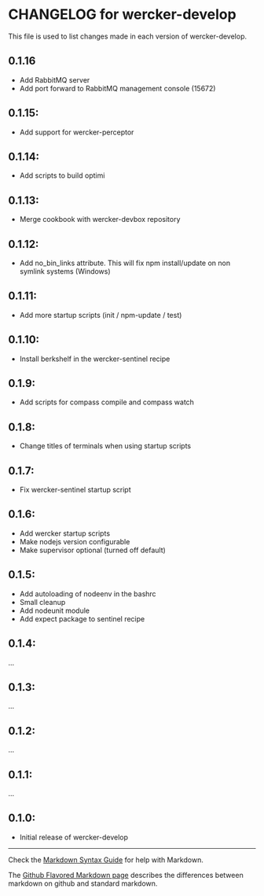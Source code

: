 # CHANGELOG for wercker-develop

This file is used to list changes made in each version of wercker-develop.

## 0.1.16

* Add RabbitMQ server
* Add port forward to RabbitMQ management console (15672)

## 0.1.15:

* Add support for wercker-perceptor

## 0.1.14:

* Add scripts to build optimi

## 0.1.13:

* Merge cookbook with wercker-devbox repository

## 0.1.12:

* Add no_bin_links attribute. This will fix npm install/update on non symlink systems (Windows)

## 0.1.11:

* Add more startup scripts (init / npm-update / test)

## 0.1.10:

* Install berkshelf in the wercker-sentinel recipe

## 0.1.9:

* Add scripts for compass compile and compass watch

## 0.1.8:

* Change titles of terminals when using startup scripts

## 0.1.7:

* Fix wercker-sentinel startup script

## 0.1.6:

* Add wercker startup scripts
* Make nodejs version configurable
* Make supervisor optional (turned off default)

## 0.1.5:

* Add autoloading of nodeenv in the bashrc
* Small cleanup
* Add nodeunit module
* Add expect package to sentinel recipe

## 0.1.4:

...

## 0.1.3:

...

## 0.1.2:

...

## 0.1.1:

...

## 0.1.0:

* Initial release of wercker-develop

- - -
Check the [Markdown Syntax Guide](http://daringfireball.net/projects/markdown/syntax) for help with Markdown.

The [Github Flavored Markdown page](http://github.github.com/github-flavored-markdown/) describes the differences between markdown on github and standard markdown.
